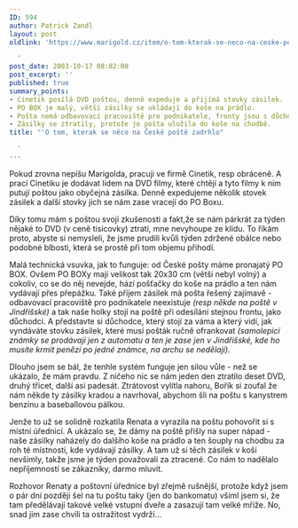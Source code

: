 ```yaml
---
ID: 594
author: Patrick Zandl
layout: post
oldlink: 'https://www.marigold.cz/item/o-tom-kterak-se-neco-na-ceske-poste-zadrhlo

  '
post_date: 2003-10-17 08:02:00
post_excerpt: ''
published: true
summary_points:
- Cinetik posílá DVD poštou, denně expeduje a přijímá stovky zásilek.
- PO BOX je malý, větší zásilky se ukládají do koše na prádlo.
- Pošta nemá odbavovací pracoviště pro podnikatele, fronty jsou s důchodci.
- Zásilky se ztratily, protože je pošta uložila do koše na chodbě.
title: "'O tom, kterak se něco na České poště zadrhlo"

  '
---
```


<p>
Pokud zrovna nepíšu Marigolda, pracuji ve firmě Cinetik, resp obráceně. A prací Cinetiku je dodávat lidem na DVD filmy, které chtějí a tyto filmy k nim putují poštou jako obyčejná zásilka. Denně expedujeme několik stovek zásilek a další stovky jich se nám zase vracejí do PO Boxu. </p>

<p>
Díky tomu mám s poštou svojí zkušenosti a fakt,že se nám párkrát za týden nějaké to DVD (v ceně tisícovky) ztratí, mne nevyhoupe ze klidu. To říkám proto, abyste si nemysleli, že jsme prudili kvůli týden zdržené obálce nebo podobné blbosti, která se prostě při tom objemu přihodí.</p>

<p>
Malá technická vsuvka, jak to funguje: od České pošty máme pronajatý PO BOX. Ovšem PO BOXy mají velikost tak 20x30 cm (větší nebyl volný) a cokoliv, co se do něj nevejde, hází pošťačky do koše na prádlo a ten nám vydávají přes přepážku. Také příjem zásilek má pošta řešený zajímavě - odbavovací pracoviště pro podnikatele neexistuje <EM>(resp někde na poště v Jindřišské)</EM> a tak naše holky stojí na poště při odesílání stejnou frontu, jako důchodci. A představte si důchodce, který stojí za váma a který vidí, jak vyndáváte stovku zásilek, které musí pošták ručně ofrankovat <EM>(samolepicí známky se prodávají jen z automatu a ten je zase jen v Jindřišské, kde ho musíte krmit penězi po jedné známce, na archu se nedělají).</EM></p>

<p>
Dlouho jsem se bál, že tenhle systém funguje jen silou vůle - než se ukázalo, že mám pravdu. Z ničeho nic se nám jeden den ztratilo deset DVD, druhý třicet, další asi padesát. Ztrátovost vylítla nahoru, Bořík si zoufal že nám někde ty zásilky kradou a navrhoval, abychom šli na poštu s kanystrem benzínu a baseballovou pálkou. </p>

<p>
Jenže to už se solidně rozkatila Renata a vyrazila na poštu pohovořit si s místní úřednicí. A ukázalo se, že dámy na poště přišly na super nápad - naše zásilky naházely do dalšího koše na prádlo a ten šouply na chodbu za roh té místnosti, kde vydávají zásilky. A tam už si těch zásilek v koši nevšimly, takže jsme je týden považovali za ztracené. Co nám to nadělalo nepříjemností se zákazníky, darmo mluvit.</p>

<p>
Rozhovor Renaty a poštovní úřednice byl zřejmě rušnější, protože když jsem o pár dní později šel na tu poštu taky (jen do bankomatu) všiml jsem si, že tam předělávají takové velké vstupní dveře a zasazují tam velké mříže. No, snad jim zase chvíli ta ostražitost vydrží...</p>